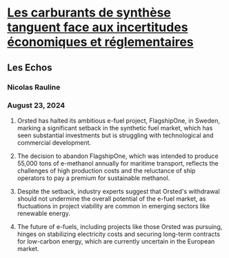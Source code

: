 # [Les carburants de synthèse tanguent face aux incertitudes économiques et réglementaires](https://advance.lexis.com/api/document?collection=news&id=urn:contentItem:6CT0-7BC1-JCR4-X01D-00000-00&context=1519360)
## Les Echos
### Nicolas Rauline
### August 23, 2024

1. Orsted has halted its ambitious e-fuel project, FlagshipOne, in Sweden, marking a significant setback in the synthetic fuel market, which has seen substantial investments but is struggling with technological and commercial development.

2. The decision to abandon FlagshipOne, which was intended to produce 55,000 tons of e-methanol annually for maritime transport, reflects the challenges of high production costs and the reluctance of ship operators to pay a premium for sustainable methanol.

3. Despite the setback, industry experts suggest that Orsted's withdrawal should not undermine the overall potential of the e-fuel market, as fluctuations in project viability are common in emerging sectors like renewable energy.

4. The future of e-fuels, including projects like those Orsted was pursuing, hinges on stabilizing electricity costs and securing long-term contracts for low-carbon energy, which are currently uncertain in the European market.
